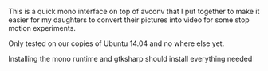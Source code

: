 This is a quick mono interface on top of avconv that I put together to make it easier for my daughters to convert their pictures into video for some stop motion experiments.

Only tested on our copies of Ubuntu 14.04 and no where else yet.

Installing the mono runtime and gtksharp should install everything needed
